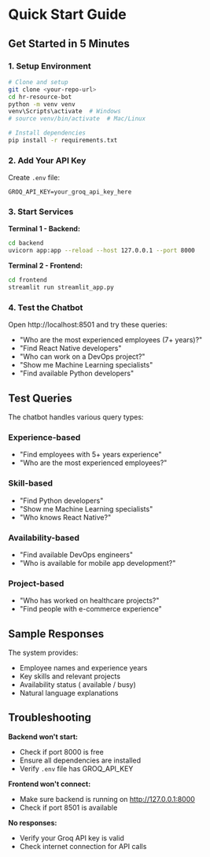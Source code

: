 # Quick Start Guide

## Get Started in 5 Minutes

### 1. Setup Environment
```bash
# Clone and setup
git clone <your-repo-url>
cd hr-resource-bot
python -m venv venv
venv\Scripts\activate  # Windows
# source venv/bin/activate  # Mac/Linux

# Install dependencies
pip install -r requirements.txt
```

### 2. Add Your API Key
Create `.env` file:
```env
GROQ_API_KEY=your_groq_api_key_here
```

### 3. Start Services
**Terminal 1 - Backend:**
```bash
cd backend
uvicorn app:app --reload --host 127.0.0.1 --port 8000
```

**Terminal 2 - Frontend:**
```bash
cd frontend
streamlit run streamlit_app.py
```

### 4. Test the Chatbot
Open http://localhost:8501 and try these queries:

- "Who are the most experienced employees (7+ years)?"
- "Find React Native developers"
- "Who can work on a DevOps project?"
- "Show me Machine Learning specialists"
- "Find available Python developers"

## Test Queries

The chatbot handles various query types:

### Experience-based
- "Find employees with 5+ years experience"
- "Who are the most experienced employees?"

### Skill-based
- "Find Python developers"
- "Show me Machine Learning specialists"
- "Who knows React Native?"

### Availability-based
- "Find available DevOps engineers"
- "Who is available for mobile app development?"

### Project-based
- "Who has worked on healthcare projects?"
- "Find people with e-commerce experience"

## Sample Responses

The system provides:
- Employee names and experience years
- Key skills and relevant projects
- Availability status ( available / busy)
- Natural language explanations

##  Troubleshooting

**Backend won't start:**
- Check if port 8000 is free
- Ensure all dependencies are installed
- Verify `.env` file has GROQ_API_KEY

**Frontend won't connect:**
- Make sure backend is running on http://127.0.0.1:8000
- Check if port 8501 is available

**No responses:**
- Verify your Groq API key is valid
- Check internet connection for API calls
